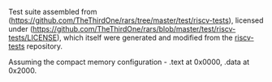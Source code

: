 Test suite assembled from (https://github.com/TheThirdOne/rars/tree/master/test/riscv-tests),
licensed under (https://github.com/TheThirdOne/rars/blob/master/test/riscv-tests/LICENSE),
which itself were generated and modified from the [riscv-tests](https://github.com/riscv/riscv-tests) repository.

Assuming the compact memory configuration - .text at 0x0000, .data at 0x2000.

